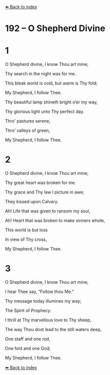 [⬅️ Back to index](../README.md)

# 192 – O Shepherd Divine





# 1

O Shepherd divine, I know Thou art mine;

Thy search in the night was for me.

This bleak world is cold, but warm is Thy fold;

My Shepherd, I follow Thee.

Thy beautiful lamp shineth bright o’er my way,

Thy glorious light unto Thy perfect day.

Thro’ pastures serene,

Thro’ valleys of green,

My Shepherd, I follow Thee.



# 2

O Shepherd divine, I know Thou art mine;

Thy great heart was broken for me.

Thy grace and Thy law I picture in awe;

They kissed upon Calvary.

Ah! Life that was given to ransom my soul,

Ah! Heart that was broken to make sinners whole,

This world is but loss

In view of Thy cross,

My Shepherd, I follow Thee.



# 3

O Shepherd divine, I know Thou art mine;

I hear Thee say, “Follow thou Me.”

Thy message today illumines my way;

The Spirit of Prophecy.

I thrill at Thy marvellous love to Thy sheep,

The way Thou dost lead to the still waters deep,

One staff and one rod,

One fold and one God;

My Shepherd, I follow Thee.

[⬅️ Back to index](../README.md)
